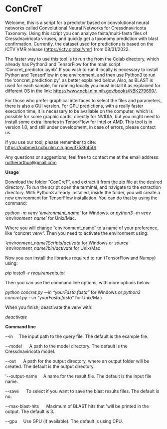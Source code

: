 # ConCreT

Welcome, this is a script for a predictor based on convolutional neural networks called Convolutional Neural Networks for Cressdnaviricota Taxonomy. Using this script you can analyze fasta/multi-fasta files of Cressdnaviricota viruses, and quickly get a taxonomy prediction with blast confirmation. Currently, the dataset used for predictions is based on the ICTV VMR release (https://ictv.global/vmr) from 08/31/2022. 

The faster way to use this tool is to run the from the Colab directory, which already has Python3 and TensorFlow for the main script ‘Concret_predictor.ipynb’. If you wish to run it locally is necessary to install Python and TensorFlow in one environment, and then use Python3 to run the ‘concret_prediction.py’, as better explained below. Also, as BLAST is used for each sample, for running locally you must install it as explained for different OS in the link: https://www.ncbi.nlm.nih.gov/books/NBK279690/.

For those who prefer graphical interfaces to select the files and parameters, there is also a GUI version. For GPU predictions, with a really faster execution time, it is necessary to be available on the computer, which is possible for some graphic cards, directly for NVIDIA, but you might need to install some extra libraries in TensorFlow for Intel or AMD.  This tool is in version 1.0, and still under development, in case of errors, please contact us.

If you use our tool, please remember to cite: https://pubmed.ncbi.nlm.nih.gov/37536450/ 

Any questions or suggestions, feel free to contact me at the email address: ruitherarthur@gmail.com 

**Usage**<br/>

Download the folder “ConCreT”, and extract it from the zip file at the desired directory. To run the script open the terminal, and navigate to the extraction directory. With Python3 already installed, inside the folder, you will create a new environment for TensorFlow installation. You can do that by using the command:

_python -m venv ’environment_name’_  	for Windows.
or
_python3 -m venv ’environment_name’_	for Unix/Mac.

Where you will change  “environment_name” to a name of your preference, like “concret_venv”. Then you need to activate the environment using:

_’environment_name’/Scripts/activate_	for Windows
or
_source ’environment_name’/bin/activate_	for Unix/Mac

Now you can install the libraries required to run (TensorFlow  and Numpy) using:

_pip install -r requirements.txt_

Then you can use the command line options, with more options below:

_python concret.py --in “yourFasta.fasta”_	for Windows
or
_python3 concret.py --in “yourFasta.fasta”_ 	for  Unix/Mac

When you finish, deactivate the venv with:

_deactivate_

**Command line**<br/>

--in &nbsp;&nbsp;&nbsp;&nbsp;The input path to the query file. The default is the example file.

--model &nbsp;&nbsp;&nbsp;&nbsp; A path to the model directory. The default is the Cressdnaviricota model.

--out &nbsp;&nbsp;&nbsp;&nbsp; A path for the output directory, where an output folder will be created. The default is the output directory.

'--output-name &nbsp;&nbsp;&nbsp;&nbsp;A name for the result file. The default is the input file name.

--save &nbsp;&nbsp;&nbsp;&nbsp; To select if you want to save the blast results files. The default is no.

--max-blast-hits &nbsp;&nbsp;&nbsp;&nbsp; Maximum of BLAST hits that 'will be printed in the output. The default is 3.

--gpu &nbsp;&nbsp;&nbsp;&nbsp;Use GPU (if available). The default is using CPU.



